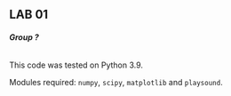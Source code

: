 ## **LAB 01**

###### **Group ?**

This code was tested on Python 3.9.

Modules required:
`numpy`,
`scipy`,
`matplotlib` and
`playsound`.

